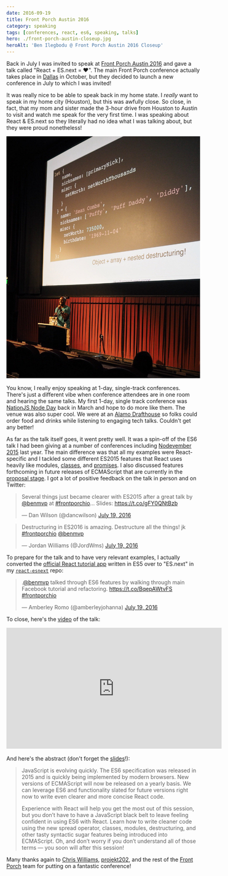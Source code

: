 ```yaml
---
date: 2016-09-19
title: Front Porch Austin 2016
category: speaking
tags: [conferences, react, es6, speaking, talks]
hero: ./front-porch-austin-closeup.jpg
heroAlt: 'Ben Ilegbodu @ Front Porch Austin 2016 Closeup'
---
```


Back in July I was invited to speak at [Front Porch Austin 2016](http://frontporch.io/austin/) and gave a talk called "React + ES.next = ♥". The main Front Porch conference actually takes place in [Dallas](http://frontporch.io/dallas/) in October, but they decided to launch a new conference in July to which I was invited!

It was really nice to be able to speak back in my home state. I _really_ want to speak in my home city (Houston), but this was awfully close. So close, in fact, that my mom and sister made the 3-hour drive from Houston to Austin to visit and watch me speak for the very first time. I was speaking about React & ES.next so they literally had no idea what I was talking about, but they were proud nonetheless!

![Ben Ilegbodu @ Front Porch Austin 2016 Side Shot](front-porch-austin-side.jpg)

You know, I really enjoy speaking at 1-day, single-track conferences. There's just a different vibe when conference attendees are in one room and hearing the same talks. My first 1-day, single track conference was [NationJS Node Day](/blog/nationjs-nodeday-2016/) back in March and hope to do more like them. The venue was also super cool. We were at an [Alamo Drafthouse](https://drafthouse.com/theater/south-lamar) so folks could order food and drinks while listening to engaging tech talks. Couldn't get any better!

As far as the talk itself goes, it went pretty well. It was a spin-off of the ES6 talk I had been giving at a number of conferences including [Nodevember 2015](/blog/nodevember-2015/) last year. The main difference was that all my examples were React-specific and I tackled some different ES2015 features that React uses heavily like modules, [classes](/blog/learning-es6-classes/), and [promises](/blog/learning-es6-promises/). I also discussed features forthcoming in future releases of ECMAScript that are currently in the [proposal stage](https://github.com/tc39/proposals). I got a lot of positive feedback on the talk in person and on Twitter:

<blockquote class="twitter-tweet" data-lang="en"><p lang="en" dir="ltr">Several things just became clearer with ES2015 after a great talk by <a href="https://twitter.com/benmvp">@benmvp</a> at <a href="https://twitter.com/hashtag/frontporchio?src=hash">#frontporchio</a>... Slides: <a href="https://t.co/gFY0QNtBzb">https://t.co/gFY0QNtBzb</a></p>&mdash; Dan Wilson (@dancwilson) <a href="https://twitter.com/dancwilson/status/755446019622436864">July 19, 2016</a></blockquote>

<blockquote class="twitter-tweet" data-lang="en"><p lang="en" dir="ltr">Destructuring in ES2016 is amazing. Destructure all the things! jk <a href="https://twitter.com/hashtag/frontporchio?src=hash">#frontporchio</a> <a href="https://twitter.com/benmvp">@benmvp</a></p>&mdash; Jordan Williams (@JordWms) <a href="https://twitter.com/JordWms/status/755438558278582272">July 19, 2016</a></blockquote>

To prepare for the talk and to have very relevant examples, I actually converted the [official React tutorial app](https://facebook.github.io/react/docs/tutorial.html) written in ES5 over to "ES.next" in my [`react-esnext`](https://github.com/benmvp/react-esnext) repo:

<blockquote class="twitter-tweet" data-lang="en"><p lang="en" dir="ltr">.<a href="https://twitter.com/benmvp">@benmvp</a> talked through ES6 features by walking through main Facebook tutorial and refactoring. <a href="https://t.co/BqepAWtvFS">https://t.co/BqepAWtvFS</a> <a href="https://twitter.com/hashtag/frontporchio?src=hash">#frontporchio</a></p>&mdash; Amberley Romo (@amberleyjohanna) <a href="https://twitter.com/amberleyjohanna/status/755445365390716928">July 19, 2016</a></blockquote>

To close, here's the [video](https://www.youtube.com/watch?v=Fs4bJr1b7UU&list=PLQ0rErbcJANon4Dyy32o2EZnhHr-VWqhL&index=3) of the talk:

<iframe width="560" height="315" src="https://www.youtube.com/embed/Fs4bJr1b7UU" frameborder="0" allowfullscreen></iframe>

And here's the abstract (don't forget the [slides](https://slides.benmvp.com/2016/frontporch/react-esnext)!):

> JavaScript is evolving quickly. The ES6 specification was released in 2015 and is quickly being implemented by modern browsers. New versions of ECMAScript will now be released on a yearly basis. We can leverage ES6 and functionality slated for future versions right now to write even clearer and more concise React code.
>
> Experience with React will help you get the most out of this session, but you don’t have to have a JavaScript black belt to leave feeling confident in using ES6 with React. Learn how to write cleaner code using the new spread operator, classes, modules, destructuring, and other tasty syntactic sugar features being introduced into ECMAScript. Oh, and don’t worry if you don’t understand all of those terms — you soon will after this session!

Many thanks again to [Chris Williams](https://twitter.com/amboy00), [projekt202](https://projekt202.com/), and the rest of the [Front Porch](http://frontporch.io/) team for putting on a fantastic conference!
